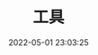 ---
pageComponent: 
  name: Catalogue
  data: 
    key: 03.工具
    imgUrl: https://cdn.addai.cn/博客/网站使用/tools.png
    description: 工具使用方式记录
title: 工具
date: 2022-05-01 23:03:25
permalink: /tools
sidebar: false
article: false
comment: false
editLink: false
---